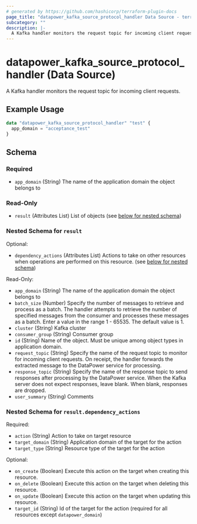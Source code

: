 ```yaml
---
# generated by https://github.com/hashicorp/terraform-plugin-docs
page_title: "datapower_kafka_source_protocol_handler Data Source - terraform-provider-datapower"
subcategory: ""
description: |-
  A Kafka handler monitors the request topic for incoming client requests.
---
```


# datapower_kafka_source_protocol_handler (Data Source)

A Kafka handler monitors the request topic for incoming client requests.

## Example Usage

```terraform
data "datapower_kafka_source_protocol_handler" "test" {
  app_domain = "acceptance_test"
}
```

<!-- schema generated by tfplugindocs -->
## Schema

### Required

- `app_domain` (String) The name of the application domain the object belongs to

### Read-Only

- `result` (Attributes List) List of objects (see [below for nested schema](#nestedatt--result))

<a id="nestedatt--result"></a>
### Nested Schema for `result`

Optional:

- `dependency_actions` (Attributes List) Actions to take on other resources when operations are performed on this resource. (see [below for nested schema](#nestedatt--result--dependency_actions))

Read-Only:

- `app_domain` (String) The name of the application domain the object belongs to
- `batch_size` (Number) Specify the number of messages to retrieve and process as a batch. The handler attempts to retrieve the number of specified messages from the consumer and processes these messages as a batch. Enter a value in the range 1 - 65535. The default value is 1.
- `cluster` (String) Kafka cluster
- `consumer_group` (String) Consumer group
- `id` (String) Name of the object. Must be unique among object types in application domain.
- `request_topic` (String) Specify the name of the request topic to monitor for incoming client requests. On receipt, the handler forwards the extracted message to the DataPower service for processing.
- `response_topic` (String) Specify the name of the response topic to send responses after processing by the DataPower service. When the Kafka server does not expect responses, leave blank. When blank, responses are dropped.
- `user_summary` (String) Comments

<a id="nestedatt--result--dependency_actions"></a>
### Nested Schema for `result.dependency_actions`

Required:

- `action` (String) Action to take on target resource
- `target_domain` (String) Application domain of the target for the action
- `target_type` (String) Resource type of the target for the action

Optional:

- `on_create` (Boolean) Execute this action on the target when creating this resource.
- `on_delete` (Boolean) Execute this action on the target when deleting this resource.
- `on_update` (Boolean) Execute this action on the target when updating this resource.
- `target_id` (String) Id of the target for the action (required for all resources except `datapower_domain`)
